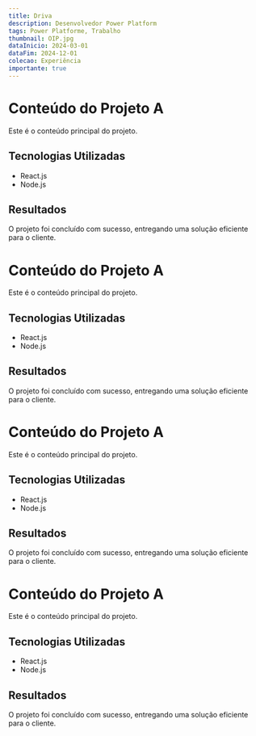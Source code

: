 ```yaml
---
title: Driva
description: Desenvolvedor Power Platform
tags: Power Platforme, Trabalho
thumbnail: OIP.jpg
dataInicio: 2024-03-01 
dataFim: 2024-12-01
colecao: Experiência
importante: true
---
```


# Conteúdo do Projeto A

Este é o conteúdo principal do projeto.

## Tecnologias Utilizadas
- React.js
- Node.js

## Resultados
O projeto foi concluído com sucesso, entregando uma solução eficiente para o cliente.

# Conteúdo do Projeto A

Este é o conteúdo principal do projeto.

## Tecnologias Utilizadas
- React.js
- Node.js

## Resultados
O projeto foi concluído com sucesso, entregando uma solução eficiente para o cliente.

# Conteúdo do Projeto A

Este é o conteúdo principal do projeto.

## Tecnologias Utilizadas
- React.js
- Node.js

## Resultados
O projeto foi concluído com sucesso, entregando uma solução eficiente para o cliente.

# Conteúdo do Projeto A

Este é o conteúdo principal do projeto.

## Tecnologias Utilizadas
- React.js
- Node.js

## Resultados
O projeto foi concluído com sucesso, entregando uma solução eficiente para o cliente.

